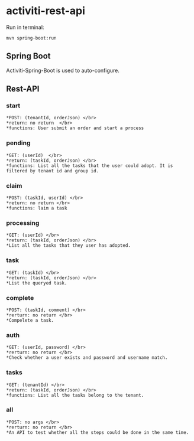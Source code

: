 # activiti-rest-api

Run in terminal:

```
mvn spring-boot:run
```

## Spring Boot

Activiti-Spring-Boot is used to auto-configure.

## Rest-API

### start

```
*POST: (tenantId, orderJson) </br>
*return: no return  </br>
*functions: User submit an order and start a process
```

### pending

```
*GET: (userId)  </br>
*return: (taskId, orderJson) </br>
*functions: List all the tasks that the user could adopt. It is filtered by tenant id and group id.
```

### claim

```
*POST: (taskId, userId) </br>
*return: no return </br> 
*functions: laim a task
```

### processing

```
*GET: (userId) </br>
*return: (taskId, orderJson) </br>
*List all the tasks that they user has adopted.
```

### task

```
*GET: (taskId) </br>
*return: (taskId, orderJson) </br>
*List the queryed task.
```

### complete

```
*POST: (taskId, comment) </br>
*rerturn: no return </br>
*Compelete a task.
```

### auth

```
*GET: (userId, password) </br>
*rerturn: no return </br>
*Check whether a user exists and password and username match.
```

### tasks

```
*GET: (tenantId) </br>
*return: (taskId, orderJson) </br>
*functions: List all the tasks belong to the tenant.
```

### all

```
*POST: no args </br>
*rerturn: no return </br>
*An API to test whether all the steps could be done in the same time.
```

